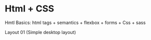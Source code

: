 # Html + CSS

Hmtl Basics: html tags + semantics + flexbox + forms + Css + sass


Layout 01 (Simple desktop layout)
